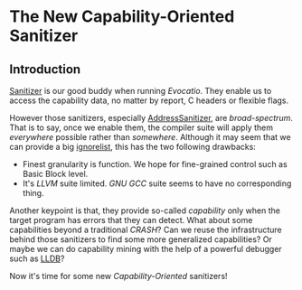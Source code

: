 # The New Capability-Oriented Sanitizer

## Introduction

[Sanitizer](https://github.com/google/sanitizers) is our good buddy when running *Evocatio*. They enable us to access the capability data, no matter by report, C headers or flexible flags.

However those sanitizers, especially [AddressSanitizer](https://github.com/google/sanitizers/wiki/AddressSanitizer),
are *broad-spectrum*.
That is to say, once we enable them, the compiler suite will apply them *everywhere* possible rather than *somewhere*.
Although it may seem that we can provide a big [ignorelist](https://clang.llvm.org/docs/SanitizerSpecialCaseList.html#sanitizer-special-case-list), this has the two following drawbacks:
  - Finest granularity is function. We hope for fine-grained control such as Basic Block level.
  - It's *LLVM* suite limited. *GNU GCC* suite seems to have no corresponding thing.

Another keypoint is that, they provide so-called *capability* only when the target program has errors that they can detect. What about some capabilities beyond a traditional *CRASH*? Can we reuse the infrastructure behind those sanitizers to find some more generalized capabilities? Or maybe we can do capability mining with the help of a powerful debugger such as [LLDB](https://lldb.llvm.org/)?

Now it's time for some new *Capability-Oriented* sanitizers!
